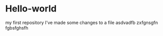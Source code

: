 # Hello-world
my first repository
I've made some changes to a file
asdvadfb
 zxfgnsgfn
 fgbsfghsfh
 
